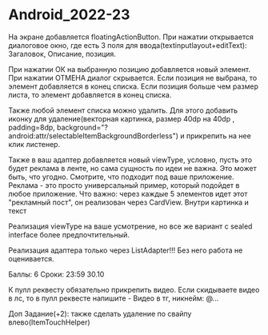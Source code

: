 # Android_2022-23
На экране добавляется floatingActionButton. При нажатии открывается диалоговое окно, где есть 3 поля для ввода(textinputlayout+editText):
Загаловок, Описание, позиция.

При нажатии ОК на выбранную позицию добавляется новый элемент. При нажатии ОТМЕНА диалог скрывается. Если позиция не выбрана, то элемент добавляется в конец списка. Если позиция больше чем размер листа, то элемент добавляется в конец списка.

Также любой элемент списка можно удалить. Для этого добавить иконку для удаление(векторная картинка, размер 40dp на 40dp , padding=8dp, background="?android:attr/selectableItemBackgroundBorderless") и прикрепить на нее клик листенер.

Также в ваш адаптер добавляется новый viewType, условно, пусть это будет реклама в ленте, но сама сущность по идеи не важна. Это может быть, что угодно. Смотрите, что подходит под ваше приложение. Реклама - это просто универсальный пример, который подойдет в любое приложение. Что важно: через каждые 5 элементов идет этот "рекламный пост", он реализован через CardView. Внутри картинка и текст

Реализация viewType на ваше усмотрение, но все же вариант с sealed interface более предпочтительный.

Реализация адаптера только через ListAdapter!!! Без него работа не оценивается.

Баллы: 6
Сроки: 23:59 30.10

К пулл реквесту обязательно прикрепить видео. Если скидываете видео в лс, то в пулл реквесте напишите - Видео в тг, никнейм: @...

Доп Задание(+2): также сделать удаление по свайпу влево(ItemTouchHelper)
